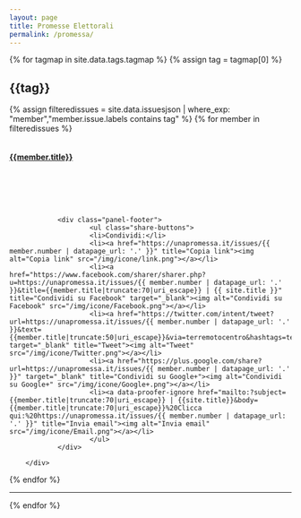 ```yaml
---
layout: page
title: Promesse Elettorali
permalink: /promessa/
---
```


{% for tagmap in site.data.tags.tagmap %}
{% assign tag = tagmap[0] %}
<div class="row">

<h2>{{tag}}</h2>

{% assign filteredissues = site.data.issuesjson | where_exp: "member","member.issue.labels contains tag" %}
{% for member in filteredissues %}
<div class="col-md-4 col-xs-12">
        <div class="panel panel-default">
                <div class="panel-body" style="min-height:120px;max-height:120px;overflow-y:hidden;">
                        <a href="{{site.url}}/promessa/{{member.number}}">
                        <h4>{{member.title}}</h4>
                        </a>
                </div>

                <div class="panel-footer">
                        <ul class="share-buttons">
                        <li>Condividi:</li>
                        <li><a href="https://unapromessa.it/issues/{{ member.number | datapage_url: '.' }}" title="Copia link"><img alt="Copia link" src="/img/icone/link.png"></a></li>
                        <li><a href="https://www.facebook.com/sharer/sharer.php?u=https://unapromessa.it/issues/{{ member.number | datapage_url: '.' }}&title={{member.title|truncate:70|uri_escape}} | {{ site.title }}" title="Condividi su Facebook" target="_blank"><img alt="Condividi su Facebook" src="/img/icone/Facebook.png"></a></li>
                        <li><a href="https://twitter.com/intent/tweet?url=https://unapromessa.it/issues/{{ member.number | datapage_url: '.' }}&text={{member.title|truncate:50|uri_escape}}&via=terremotocentro&hashtags=terremotocentroitalia" target="_blank" title="Tweet"><img alt="Tweet" src="/img/icone/Twitter.png"></a></li>
                        <li><a href="https://plus.google.com/share?url=https://unapromessa.it/issues/{{ member.number | datapage_url: '.' }}" target="_blank" title="Condividi su Google+"><img alt="Condividi su Google+" src="/img/icone/Google+.png"></a></li>
                        <li><a data-proofer-ignore href="mailto:?subject={{member.title|truncate:70|uri_escape}} | {{site.title}}&body={{member.title|truncate:70|uri_escape}}%20Clicca qui:%20https://unapromessa.it/issues/{{ member.number | datapage_url: '.' }}" title="Invia email"><img alt="Invia email" src="/img/icone/Email.png"></a></li>
                        </ul>
                </div>

        </div>
</div>
{% endfor %}

</div>
<hr class="col-md-12"/>
{% endfor %}


